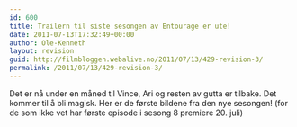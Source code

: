 ```yaml
---
id: 600
title: Trailern til siste sesongen av Entourage er ute!
date: 2011-07-13T17:32:49+00:00
author: Ole-Kenneth
layout: revision
guid: http://filmbloggen.webalive.no/2011/07/13/429-revision-3/
permalink: /2011/07/13/429-revision-3/
---
```

Det er nå under en måned til Vince, Ari og resten av gutta er tilbake. Det kommer til å bli magisk. Her er de første bildene fra den nye sesongen! (for de som ikke vet har første episode i sesong 8 premiere 20. juli)

<div class="video-shortcode">
</div>